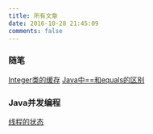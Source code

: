 ```yaml
---
title: 所有文章
date: 2016-10-28 21:45:09
comments: false
---
```


### 随笔
[Integer类的缓存](/2016/11/02/Integer类的缓存/index.html)
[Java中==和equals的区别](/2016/10/31/Java中-和equals的区别/index.html)

	
### Java并发编程
[线程的状态](/2016/11/04/线程的状态/index.html)
